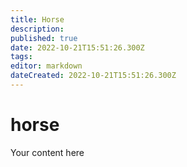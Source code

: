 ```yaml
---
title: Horse
description: 
published: true
date: 2022-10-21T15:51:26.300Z
tags: 
editor: markdown
dateCreated: 2022-10-21T15:51:26.300Z
---
```


# horse
Your content here